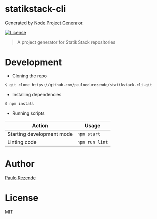 # statikstack-cli

Generated by [Node Project Generator](https://github.com/statikstack/generator-node).

[![License][license-badge]][license-url]

> A project generator for Statik Stack repositories

# Development

- Cloning the repo

```bash
$ git clone https://github.com/pauloedurezende/statikstack-cli.git
```

- Installing dependencies

```bash
$ npm install
```

- Running scripts

| Action                    | Usage          |
| ------------------------- | -------------- |
| Starting development mode | `npm start`    |
| Linting code              | `npm run lint` |

# Author

[Paulo Rezende](https://twitter.com/pauloedurezende)

# License

[MIT](https://github.com/pauloedurezende/statikstack-cli/blob/master/LICENSE)

[license-badge]: https://img.shields.io/github/license/pauloedurezende/statikstack-cli.svg
[license-url]: https://opensource.org/licenses/MIT
